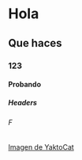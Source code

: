 # Hola
## Que haces
### 123
#### Probando
##### Headers
###### F
[Imagen de YaktoCat](https://octodex.github.com/images/yaktocat.png)
